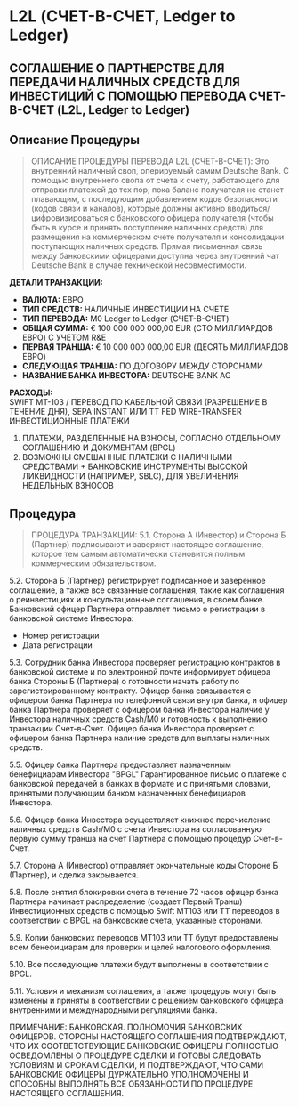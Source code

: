 # L2L (СЧЕТ-В-СЧЕТ, Ledger to Ledger)
## СОГЛАШЕНИЕ О ПАРТНЕРСТВЕ ДЛЯ ПЕРЕДАЧИ НАЛИЧНЫХ СРЕДСТВ ДЛЯ ИНВЕСТИЦИЙ С ПОМОЩЬЮ ПЕРЕВОДА СЧЕТ-В-СЧЕТ (L2L, Ledger to Ledger)

## Описание Процедуры
>  ОПИСАНИЕ ПРОЦЕДУРЫ ПЕРЕВОДА L2L (СЧЕТ-В-СЧЕТ):
Это внутренний наличный своп, оперируемый самим Deutsche Bank. С помощью внутреннего свопа от счета к счету, работающего для отправки платежей до тех пор, пока баланс получателя не станет плавающим, с последующим добавлением кодов безопасности (кодов связи и каналов), которые должны активно вводиться/цифровизироваться с банковского офицера получателя (чтобы быть в курсе и принять поступление наличных средств) для размещения на коммерческом счете получателя и консолидации поступающих наличных средств. Прямая письменная связь между банковскими офицерами доступна через внутренний чат Deutsche Bank в случае технической несовместимости.

**ДЕТАЛИ ТРАНЗАКЦИИ:**

- **ВАЛЮТА:** ЕВРО
- **ТИП СРЕДСТВ:** НАЛИЧНЫЕ ИНВЕСТИЦИИ НА СЧЕТЕ
- **ТИП ПЕРЕВОДА:** M0 Ledger to Ledger (СЧЕТ-В-СЧЕТ)
- **ОБЩАЯ СУММА:** € 100 000 000 000,00 EUR (СТО МИЛЛИАРДОВ ЕВРО) С УЧЕТОМ R&E
- **ПЕРВАЯ ТРАНША:** € 10 000 000 000,00 EUR (ДЕСЯТЬ МИЛЛИАРДОВ ЕВРО)
- **СЛЕДУЮЩАЯ ТРАНША:** ПО ДОГОВОРУ МЕЖДУ СТОРОНАМИ
- **НАЗВАНИЕ БАНКА ИНВЕСТОРА:** DEUTSCHE BANK AG

**РАСХОДЫ:**  
SWIFT MT-103 / ПЕРЕВОД ПО КАБЕЛЬНОЙ СВЯЗИ (РАЗРЕШЕНИЕ В ТЕЧЕНИЕ ДНЯ), 
SEPA INSTANT ИЛИ TT FED WIRE-TRANSFER  
ИНВЕСТИЦИОННЫЕ ПЛАТЕЖИ  
1) ПЛАТЕЖИ, РАЗДЕЛЕННЫЕ НА ВЗНОСЫ, СОГЛАСНО ОТДЕЛЬНОМУ СОГЛАШЕНИЮ И ДОКУМЕНТАМ (BPGL)
2) ВОЗМОЖНЫ СМЕШАННЫЕ ПЛАТЕЖИ С НАЛИЧНЫМИ СРЕДСТВАМИ + БАНКОВСКИЕ ИНСТРУМЕНТЫ ВЫСОКОЙ ЛИКВИДНОСТИ (НАПРИМЕР, SBLC), ДЛЯ УВЕЛИЧЕНИЯ НЕДЕЛЬНЫХ ВЗНОСОВ

## Процедура
> ПРОЦЕДУРА ТРАНЗАКЦИИ:
5.1. Сторона А (Инвестор) и Сторона Б (Партнер) подписывают и заверяют настоящее соглашение, которое тем самым автоматически становится полным коммерческим обязательством.

5.2. Сторона Б (Партнер) регистрирует подписанное и заверенное соглашение, а также все связанные соглашения, такие как соглашения о реинвестициях и консультационные соглашения, в своем банке. Банковский офицер Партнера отправляет письмо о регистрации в банковской системе Инвестора:
   - Номер регистрации
   - Дата регистрации

5.3. Сотрудник банка Инвестора проверяет регистрацию контрактов в банковской системе и по электронной почте информирует офицера банка Стороны Б (Партнера) о готовности начать работу по зарегистрированному контракту. Офицер банка связывается с офицером банка Партнера по телефонной связи внутри банка, и офицер банка Партнера проверяет с офицером банка Инвестора наличие у Инвестора наличных средств Cash/M0 и готовность к выполнению транзакции Счет-в-Счет. Офицер банка Инвестора проверяет с офицером банка Партнера наличие средств для выплаты наличных средств.

5.5. Офицер банка Партнера предоставляет назначенным бенефициарам Инвестора "BPGL" Гарантированное письмо о платеже с банковской передачей в банках в формате и с принятыми словами, принятыми получающим банком назначенных бенефициаров Инвестора.

5.6. Офицер банка Инвестора осуществляет книжное перечисление наличных средств Cash/M0 с счета Инвестора на согласованную первую сумму транша на счет Партнера с помощью процедур Счет-в-Счет.

5.7. Сторона А (Инвестор) отправляет окончательные коды Стороне Б (Партнер), и сделка закрывается.

5.8. После снятия блокировки счета в течение 72 часов офицер банка Партнера начинает распределение (создает Первый Транш) Инвестиционных средств с помощью Swift MT103 или TT переводов в соответствии с BPGL на банковские счета, указанные сторонами.

5.9. Копии банковских переводов MT103 или TT будут предоставлены всем бенефициарам для проверки и целей налогового оформления.

5.10. Все последующие платежи будут выполнены в соответствии с BPGL.

5.11. Условия и механизм соглашения, а также процедуры могут быть изменены и приняты в соответствии с решением банковского офицера внутренними и международными регуляциями банка.

ПРИМЕЧАНИЕ: БАНКОВСКАЯ. ПОЛНОМОЧИЯ БАНКОВСКИХ ОФИЦЕРОВ.
СТОРОНЫ НАСТОЯЩЕГО СОГЛАШЕНИЯ ПОДТВЕРЖДАЮТ, ЧТО ИХ СООТВЕТСТВУЮЩИЕ БАНКОВСКИЕ ОФИЦЕРЫ ПОЛНОСТЬЮ ОСВЕДОМЛЕНЫ О ПРОЦЕДУРЕ СДЕЛКИ И ГОТОВЫ СЛЕДОВАТЬ УСЛОВИЯМ И СРОКАМ СДЕЛКИ, И ПОДТВЕРЖДАЮТ, ЧТО САМИ БАНКОВСКИЕ ОФИЦЕРЫ ДУРЖАТЕЛЬНО УПОЛНОМОЧЕНЫ И СПОСОБНЫ ВЫПОЛНЯТЬ ВСЕ ОБЯЗАННОСТИ ПО ПРОЦЕДУРЕ НАСТОЯЩЕГО СОГЛАШЕНИЯ.
